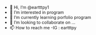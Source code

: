 - 👋 Hi, I’m @eartttpy1
- 👀 I’m interested in program
- 🌱 I’m currently learning porfolio program
- 💞️ I’m looking to collaborate on ...
- 📫 How to reach me -IG : eartttpy

<!---
eartttpy1/eartttpy1 is a ✨ special ✨ repository because its `README.md` (this file) appears on your GitHub profile.
You can click the Preview link to take a look at your changes.
--->
